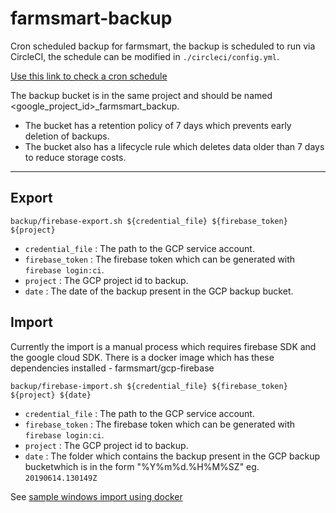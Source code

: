 # farmsmart-backup

Cron scheduled backup for farmsmart, the backup is scheduled to run via CircleCI, the schedule can be modified in `./circleci/config.yml`.

[Use this link to check a cron schedule](https://crontab.guru/#0_1_*_*_*`)

The backup bucket is in the same project and should be named <google_project_id>_farmsmart_backup.

- The bucket has a retention policy of 7 days which prevents early deletion of backups.
- The bucket also has a lifecycle rule which deletes data older than 7 days to reduce storage costs.

---

## Export

`backup/firebase-export.sh ${credential_file} ${firebase_token} ${project}`

- `credential_file` : The path to the GCP service account.
- `firebase_token` : The firebase token which can be generated with `firebase login:ci`.
- `project` : The GCP project id to backup.
- `date` : The date of the backup present in the GCP backup bucket.

## Import

Currently the import is a manual process which requires firebase SDK and the google cloud SDK. There is a docker image which has these dependencies installed - farmsmart/gcp-firebase

`backup/firebase-import.sh ${credential_file} ${firebase_token} ${project} ${date}`

- `credential_file` : The path to the GCP service account.
- `firebase_token` : The firebase token which can be generated with `firebase login:ci`.
- `project` : The GCP project id to backup.
- `date` : The folder which contains the backup present in the GCP backup bucketwhich is in the form "%Y%m%d.%H%M%SZ" eg. `20190614.130149Z`

See [sample windows import using docker](README_windows_import.md)

